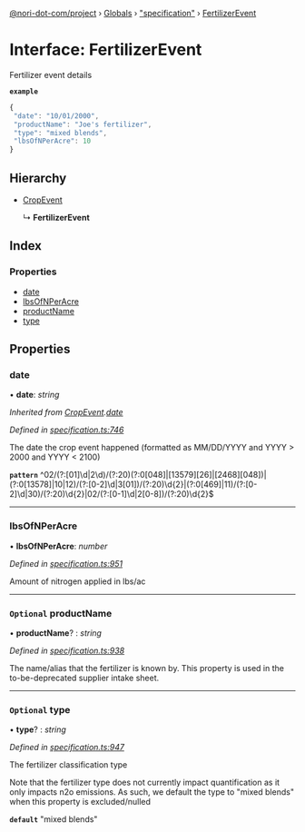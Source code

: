 [@nori-dot-com/project](../README.md) › [Globals](../globals.md) › ["specification"](../modules/_specification_.md) › [FertilizerEvent](_specification_.fertilizerevent.md)

# Interface: FertilizerEvent

Fertilizer event details

**`example`** 

```js
{
 "date": "10/01/2000",
 "productName": "Joe's fertilizer",
 "type": "mixed blends",
 "lbsOfNPerAcre": 10
}
```

## Hierarchy

* [CropEvent](_specification_.cropevent.md)

  ↳ **FertilizerEvent**

## Index

### Properties

* [date](_specification_.fertilizerevent.md#date)
* [lbsOfNPerAcre](_specification_.fertilizerevent.md#lbsofnperacre)
* [productName](_specification_.fertilizerevent.md#optional-productname)
* [type](_specification_.fertilizerevent.md#optional-type)

## Properties

###  date

• **date**: *string*

*Inherited from [CropEvent](_specification_.cropevent.md).[date](_specification_.cropevent.md#date)*

*Defined in [specification.ts:746](https://github.com/nori-dot-eco/nori-dot-com/blob/6a6c60d/packages/project/src/specification.ts#L746)*

The date the crop event happened (formatted as MM/DD/YYYY and YYYY > 2000 and YYYY < 2100)

**`pattern`** ^02\/(?:[01]\d|2\d)\/(?:20)(?:0[048]|[13579][26]|[2468][048])|(?:0[13578]|10|12)\/(?:[0-2]\d|3[01])\/(?:20)\d{2}|(?:0[469]|11)\/(?:[0-2]\d|30)\/(?:20)\d{2}|02\/(?:[0-1]\d|2[0-8])\/(?:20)\d{2}$

___

###  lbsOfNPerAcre

• **lbsOfNPerAcre**: *number*

*Defined in [specification.ts:951](https://github.com/nori-dot-eco/nori-dot-com/blob/6a6c60d/packages/project/src/specification.ts#L951)*

Amount of nitrogen applied in lbs/ac

___

### `Optional` productName

• **productName**? : *string*

*Defined in [specification.ts:938](https://github.com/nori-dot-eco/nori-dot-com/blob/6a6c60d/packages/project/src/specification.ts#L938)*

The name/alias that the fertilizer is known by. This property is used in the to-be-deprecated supplier intake sheet.

___

### `Optional` type

• **type**? : *string*

*Defined in [specification.ts:947](https://github.com/nori-dot-eco/nori-dot-com/blob/6a6c60d/packages/project/src/specification.ts#L947)*

The fertilizer classification type

Note that the fertilizer type does not currently impact quantification as it only impacts n2o emissions. As such, we default the type to "mixed blends" when this property is excluded/nulled

**`default`** "mixed blends"
